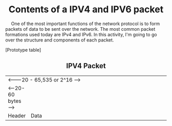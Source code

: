 <h1 align = "center">Contents of a IPV4 and IPV6 packet</h1>
<p>&emsp;
One of the most important functions of the network protocol is to form packets of data to be sent over the network. 
  The most common packet formations used today are IPv4 and IPv6. In this activity, I'm going to go over the structure and components of each packet.
</p>

[Prototype table]
<h2 align="center">IPV4 Packet</h2>
<table align= "center"  >
  <tr ><td colspan = "2"> <---20 - 65,535 or 2^16 --></td></tr>
  <tr><td colspan = "1"> <--20-60 bytes --></td></tr>
  <tr ><td >Header</td><td width = "1000px" >Data</td></tr>
</table>
